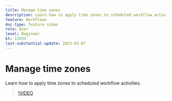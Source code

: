 ```yaml
---
title: Manage time zones
description: Learn how to apply time zones to scheduled workflow activities. 
feature: Workflows
doc-type: feature video
role: User
level: Beginner
kt: 11933
last-substantial-update: 2023-03-07
---
```


# Manage time zones

Learn how to apply time zones to scheduled workflow activities.

>[!VIDEO](https://video.tv.adobe.com/v/3416040?quality=12)
